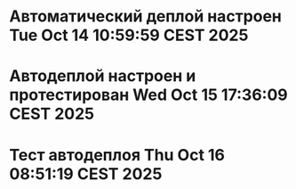 # Автоматический деплой настроен Tue Oct 14 10:59:59 CEST 2025
# Автодеплой настроен и протестирован Wed Oct 15 17:36:09 CEST 2025
# Тест автодеплоя Thu Oct 16 08:51:19 CEST 2025
